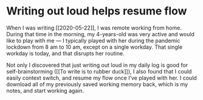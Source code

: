 # Writing out loud helps resume flow
When I was writing [[2020-05-22]], I was remote working from home. During that time in the morning, my 4-years-old was very active and would like to play with me —  I typically played with her during the pandemic lockdown from 8 am to 10 am, except on a single workday. That single workday is today, and that disrupts her routine.

Not only I discovered that just writing out loud in my daily log is good for self-brainstorming ([[To write is to rubber duck]]), I also found that I could easily context switch, and resume my flow once I’ve played with her. I could download all of my previously saved working memory back, which is my notes, and start working again.

<!-- #evergreen #remotework -->

<!-- {BearID:9233C390-EDA5-40FD-A58F-C08560437FAA-8594-00003F7C3EC41A52} -->
